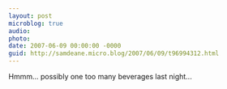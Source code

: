 ```yaml
---
layout: post
microblog: true
audio: 
photo: 
date: 2007-06-09 00:00:00 -0000
guid: http://samdeane.micro.blog/2007/06/09/t96994312.html
---
```

Hmmm... possibly one too many beverages last night...
